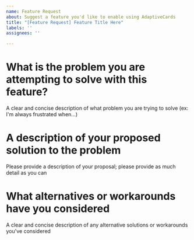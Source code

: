 ```yaml
---
name: Feature Request
about: Suggest a feature you'd like to enable using AdaptiveCards
title: "[Feature Request] Feature Title Here"
labels: ''
assignees: ''

---
```


# What is the problem you are attempting to solve with this feature?

A clear and concise description of what problem you are trying to solve (ex: I'm always frustrated when...)

# A description of your proposed solution to the problem

Please provide a description of your proposal; please provide as much detail as you can

# What alternatives or workarounds have you considered

A clear and concise description of any alternative solutions or workarounds you've considered
